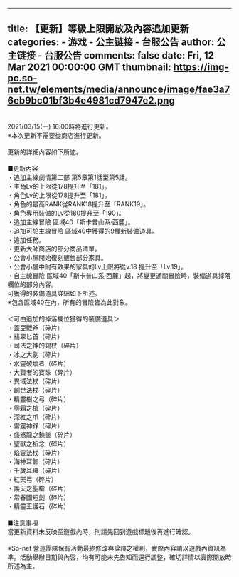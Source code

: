
---
title: 【更新】等級上限開放及內容追加更新
categories: 
    - 游戏
    - 公主链接 - 台服公告
author: 公主链接 - 台服公告
comments: false
date: Fri, 12 Mar 2021 00:00:00 GMT
thumbnail: https://img-pc.so-net.tw/elements/media/announce/image/fae3a76eb9bc01bf3b4e4981cd7947e2.png
---

<div>   
<p>
                </p><div><img class="fr-dib fr-draggable" src="https://img-pc.so-net.tw/elements/media/announce/image/fae3a76eb9bc01bf3b4e4981cd7947e2.png" alt referrerpolicy="no-referrer"></div>
<div> </div>
<div>2021/03/15(一) 16:00時將進行更新。<br>※本次更新不需要從商店進行更新。<br><br>更新的詳細內容如下所述。<br><br>■更新內容<br>・追加主線劇情第二部 第5章第1話至第5話。<br>・主角Lv的上限從178提升至「181」。<br>・角色Lv的上限從178提升至「181」。<br>・角色的最高RANK從RANK18提升至「RANK19」。<br>・角色專用裝備的Lv從180提升至「190」。<br>・追加主線冒險 區域40「斯卡普山系‧西麓」。<br>・追加可於主線冒險 區域40中獲得的9種新裝備道具。<br>・追加任務。<br>・更新大師商店的部分商品清單。<br>・公會小屋開始復刻販售部分家具。<br>・公會小屋中附有效果的家具的Lv上限將從v.18 提升至「Lv.19」。<br>・自主線冒險 區域40「斯卡普山系‧西麓」起，將變更通關冒險時，裝備道具掉落欄位的部分內容。<br>可獲得的裝備道具詳細如下所述。<br>※包含區域40在內，所有的冒險皆為此對象。<br><br>＜可由追加的掉落欄位獲得的裝備道具＞<br>・蓋亞戰斧（碎片）<br>・翡翠匕首（碎片）<br>・司法之神的錫杖（碎片）<br>・冰之大劍（碎片）<br>・水靈破壞者（碎片）<br>・大賢者的寶珠（碎片）<br>・異域法杖（碎片）<br>・創世法杖（碎片）<br>・精靈樹之弓（碎片）<br>・零霜之槍（碎片）<br>・深紅之爪（碎片）<br>・雷霆神鋒（碎片）<br>・盛怒龍之鍊墜（碎片）<br>・聖獸之祈念（碎片）<br>・焰靈法杖（碎片）<br>・海神耳飾（碎片）<br>・千歲耳環（碎片）<br>・紅天弓（碎片）<br>・護天之聖槍（碎片）<br>・常春國短劍（碎片）<br>・精靈王護石（碎片）<br><br>■注意事項<br>當更新資料未反映至遊戲內時，則請先回到遊戲標題後再進行確認。<br><br>※So-net 營運團隊保有活動最終修改與詮釋之權利，實際內容請以遊戲內資訊為準。活動舉辦日期與內容，均有可能未先告知而逕行調整，確切詳情以實際開放時所述為主。</div>
            <p></p>
          
</div>
            